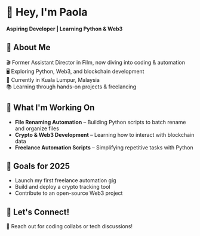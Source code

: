 # 👋 Hey, I'm Paola
 
**Aspiring Developer | Learning Python & Web3**

## 📌 About Me
🎬 Former Assistant Director in Film, now diving into coding & automation  
🖥️ Exploring Python, Web3, and blockchain development  
📍 Currently in Kuala Lumpur, Malaysia  
📚 Learning through hands-on projects & freelancing  

## 🚀 What I'm Working On
- **File Renaming Automation** – Building Python scripts to batch rename and organize files  
- **Crypto & Web3 Development** – Learning how to interact with blockchain data  
- **Freelance Automation Scripts** – Simplifying repetitive tasks with Python  

## 🎯 Goals for 2025
- Launch my first freelance automation gig  
- Build and deploy a crypto tracking tool  
- Contribute to an open-source Web3 project  

## 🤝 Let's Connect!
📩 Reach out for coding collabs or tech discussions!  

